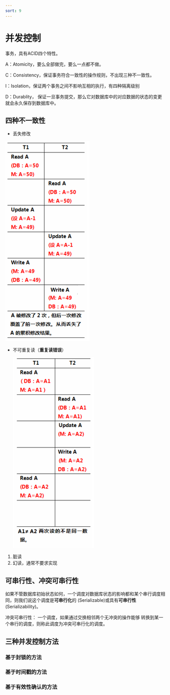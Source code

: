 ```yaml
---
sort: 9
---
```

# 并发控制

事务，具有ACID四个特性。

A：Atomicity，要么全部做完，要么一点都不做。

C：Consistency，保证事务符合一致性的操作规则，不出现三种不一致性。

I：Isolation，保证两个事务之间不影响互相的执行，有四种隔离级别

D：Durablity， 保证一旦事务提交，那么它对数据库中的对应数据的状态的变更就会永久保存到数据库中。



## 四种不一致性

- 丢失修改

![image-20210501102619866](并发控制.assets/image-20210501102619866.png)

- 不可重复读（**重复读错误**）

  ![image-20210501102729402](并发控制.assets/image-20210501102729402.png)

1. 脏读
2. 幻读，通常不要求实现



## 可串行性、冲突可串行性

如果不管数据库初始状态如何，一个调度对数据库状态的影响都和某个串行调度相同，则我们说这个调度是**可串行化**的 (Serializable)或具有**可串行性**(Serializability)。

冲突可串行性： 一个调度，如果通过交换相邻两个无冲突的操作能够 转换到某一个串行的调度，则称此调度为冲突可串行化的调度。

## 三种并发控制方法
### 基于封锁的方法

### 基于时间戳的方法

### 基于有效性确认的方法

